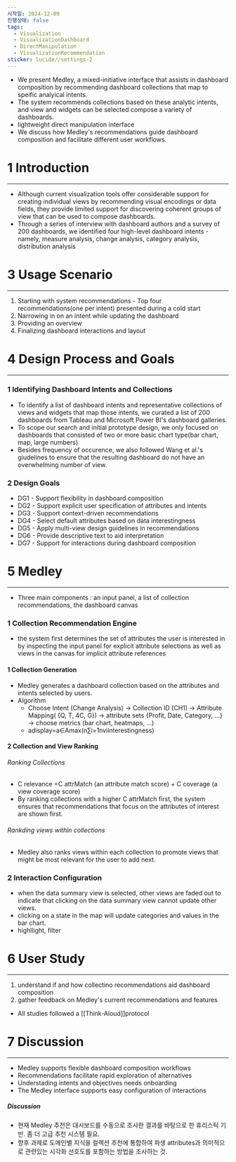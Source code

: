 ```yaml
---
시작일: 2024-12-09
진행상태: false
tags:
  - Visualization
  - VisualizationDashboard
  - DirectManipulation
  - VisualizationRecommendation
sticker: lucide//settings-2
---
```

- We present Medley, a mixed-initiative interface that assists in dashboard composition by recommending dashboard collections that map to speific analyical intents.
- The system recommends collections based on these analytic intents, and view and widgets can be selected compose a variety of dashboards.
- lightweight direct manipulation interface
- We discuss how Medley's recommendations guide dashboard composition and facilitate different user workflows.

# 1 Introduction
---
- Although current visualization tools offer considerable support for creating individual views by recommending visual encodings or data fields, they provide limited support for discovering coherent groups of view that can be used to compose dashboards.
- Through a series of interview with dashboard authors and a survey of 200 dashboards, we identified four high-level dashboard intents - namely, measure analysis, change analysis, category analysis, distribution analysis

# 3 Usage Scenario
---
1. Starting with system recommendations - Top four recommendations(one per intent) presented during a cold start
2. Narrowing in on an intent while updating the dashboard
3. Providing an overview
4. Finalizing dashboard interactions and layout

# 4 Design Process and Goals
---
### 1 Identifying Dashboard Intents and Collections
- To identify a list of dashboard intents and representative collections of views and widgets that map those intents, we curated a list of 200 dashboards from Tableau and Microsoft Power BI's dashboard galleries.
- To scope our search and initial prototype design, we only focused on dashboards that consisted of two or more basic chart type(bar chart, map, large numbers)
- Besides frequency of occurence, we also followed Wang et al.'s giudelines to ensure that the resulting dashboard do not have an overwhelming number of view.
### 2 Design Goals
- DG1 - Support flexibility in dashboard composition
- DG2 - Support explicit user specification of attributes and intents
- DG3 - Support context-driven recommendations
- DG4 - Select default attributes based on data interestingness
- DG5 - Apply multi-view design guidelines in recommendations
- DG6 - Provide descriptive text to aid interpretation
- DG7 - Support for interactions during dashboard composition

# 5 Medley
---
- Three main components : an input panel, a list of collection recommendations, the dashboard canvas
### 1 Collection Recommendation Engine
- the system first determines the set of attributes the user is interested in by inspecting the input panel for explicit attribute selections as well as views in the canvas for implicit attribute references
#### 1 Collection Generation
- Medley generates a dashboard collection based on the attributes and intents selected by users.
- Algorithm
	- Choose Intent (Change Analysis) →  Collection ID (CH1) →  Attribute Mapping( {Q, T, 4C, G}) →  attribute sets {Profit, Date, Category, ...} →  choose metrics (bar chart, heatmaps, ...)
	- adisplay=a∈Amax​(n∑i=1n​viinterestingness​​)
#### 2 Collection and View Ranking
###### Ranking Collections
- C relevance ​=C attrMatch (an attribute match score) ​+ C coverage​ (a view coverage score)
- By ranking collections with a higher C attrMatch first, the system ensures that recommendations that focus on the attributes of interest are shown first.
###### Rankding views within collections
- Medley also ranks views within each collection to promote views that might be most relevant for the user to add next.

### 2 Interaction Configuration
- when the data summary view is selected, other views are faded out to indicate that clicking on the data summary view cannot update other views.
- clicking on a state in the map will update categories and values in the bar chart.
- highllight, filter

# 6 User Study
---
1) understand if and how collectino recommendations aid dashboard composition
2) gather feedback on Medley's current recommendations and features

- All studies followed a  [[Think-Aloud]]protocol

# 7 Discussion
---
- Medley supports flexible dashboard composition workflows
- Recommendations facilitate rapid exploration of alternatives
- Understading intents and objectives needs onboarding
- The Medley interface supports easy configuration of interactions


##### Discussion
- 현재 Medley 추천은 대시보드를 수동으로 조사한 결과를 바탕으로 한 휴리스틱 기반. 좀 더 고급 추천 시스템 필요.
- 향후 과제로 도메인별 지식을 컬렉션 추천에 통합하여 파생 attributes과 의미적으로 관련있는 시각화 선호도를 포함하는 방법을 조사하는 것.